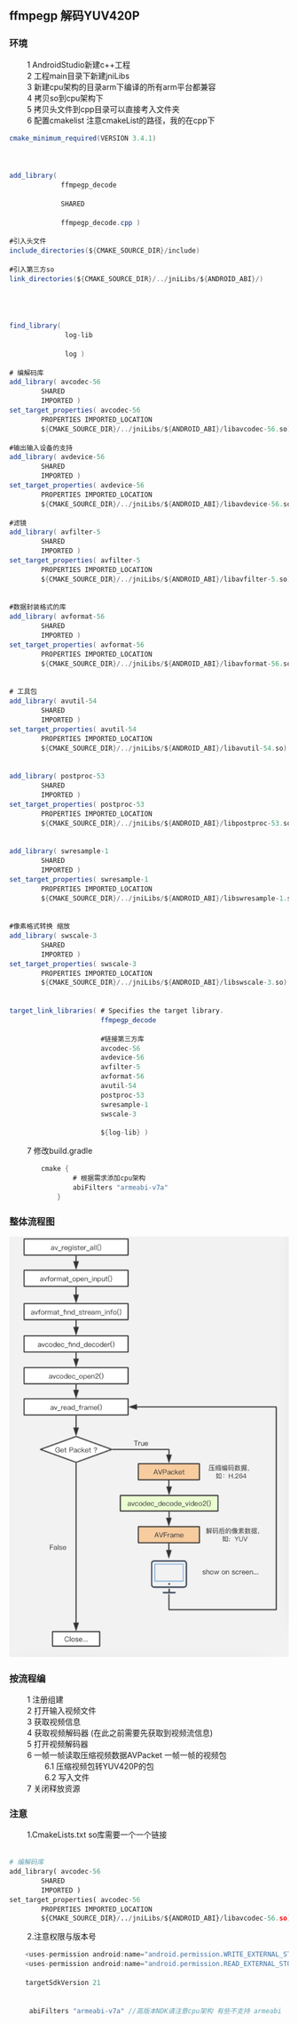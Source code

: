 ## ffmpegp 解码YUV420P

### 环境
&nbsp;　　1 AndroidStudio新建c++工程<br/>
&nbsp;　　2 工程main目录下新建jniLibs<br/>
&nbsp;　　3 新建cpu架构的目录arm下编译的所有arm平台都兼容<br/>
&nbsp;　　4 拷贝so到cpu架构下<br/>
&nbsp;　　5 拷贝头文件到cpp目录可以直接考入文件夹<br/>
&nbsp;　　6 配置cmakelist 注意cmakeList的路径，我的在cpp下<br/>
```java
cmake_minimum_required(VERSION 3.4.1)



add_library(
             ffmpegp_decode

             SHARED

             ffmpegp_decode.cpp )

#引入头文件
include_directories(${CMAKE_SOURCE_DIR}/include)

#引入第三方so
link_directories(${CMAKE_SOURCE_DIR}/../jniLibs/${ANDROID_ABI}/)




find_library(
              log-lib

              log )

# 编解码库
add_library( avcodec-56
        SHARED
        IMPORTED )
set_target_properties( avcodec-56
        PROPERTIES IMPORTED_LOCATION
        ${CMAKE_SOURCE_DIR}/../jniLibs/${ANDROID_ABI}/libavcodec-56.so)

#输出输入设备的支持
add_library( avdevice-56
        SHARED
        IMPORTED )
set_target_properties( avdevice-56
        PROPERTIES IMPORTED_LOCATION
        ${CMAKE_SOURCE_DIR}/../jniLibs/${ANDROID_ABI}/libavdevice-56.so)

#滤镜
add_library( avfilter-5
        SHARED
        IMPORTED )
set_target_properties( avfilter-5
        PROPERTIES IMPORTED_LOCATION
        ${CMAKE_SOURCE_DIR}/../jniLibs/${ANDROID_ABI}/libavfilter-5.so)


#数据封装格式的库
add_library( avformat-56
        SHARED
        IMPORTED )
set_target_properties( avformat-56
        PROPERTIES IMPORTED_LOCATION
        ${CMAKE_SOURCE_DIR}/../jniLibs/${ANDROID_ABI}/libavformat-56.so)


# 工具包
add_library( avutil-54
        SHARED
        IMPORTED )
set_target_properties( avutil-54
        PROPERTIES IMPORTED_LOCATION
        ${CMAKE_SOURCE_DIR}/../jniLibs/${ANDROID_ABI}/libavutil-54.so)


add_library( postproc-53
        SHARED
        IMPORTED )
set_target_properties( postproc-53
        PROPERTIES IMPORTED_LOCATION
        ${CMAKE_SOURCE_DIR}/../jniLibs/${ANDROID_ABI}/libpostproc-53.so)


add_library( swresample-1
        SHARED
        IMPORTED )
set_target_properties( swresample-1
        PROPERTIES IMPORTED_LOCATION
        ${CMAKE_SOURCE_DIR}/../jniLibs/${ANDROID_ABI}/libswresample-1.so)


#像素格式转换 缩放
add_library( swscale-3
        SHARED
        IMPORTED )
set_target_properties( swscale-3
        PROPERTIES IMPORTED_LOCATION
        ${CMAKE_SOURCE_DIR}/../jniLibs/${ANDROID_ABI}/libswscale-3.so)


target_link_libraries( # Specifies the target library.
                       ffmpegp_decode

                       #链接第三方库
                       avcodec-56
                       avdevice-56
                       avfilter-5
                       avformat-56
                       avutil-54
                       postproc-53
                       swresample-1
                       swscale-3

                       ${log-lib} )

```
&nbsp;　　7 修改build.gradle<br/>

```java
        cmake {
                # 根据需求添加cpu架构
                abiFilters "armeabi-v7a"
            }
```


### 整体流程图

![解码流程图](https://github.com/TF27674569/FFmpegpDecode/blob/master/image/ffmpegp_decode.jpg)

### 按流程编
&nbsp;　　1 注册组建 <br/>
&nbsp;　　2 打开输入视频文件 <br/>
&nbsp;　　3 获取视频信息 <br/>
&nbsp;　　4 获取视频解码器  (在此之前需要先获取到视频流信息) <br/>
&nbsp;　　5 打开视频解码器 <br/>
&nbsp;　　6 一帧一帧读取压缩视频数据AVPacket 一帧一帧的视频包 <br/>
&nbsp;　　&nbsp;　　6.1 压缩视频包转YUV420P的包 <br/>
&nbsp;　　&nbsp;　　6.2 写入文件 <br/>
&nbsp;　　7 关闭释放资源 <br/>

### 注意
&nbsp;　　1.CmakeLists.txt so库需要一个一个链接 <br/>
```python

# 编解码库
add_library( avcodec-56
        SHARED
        IMPORTED )
set_target_properties( avcodec-56
        PROPERTIES IMPORTED_LOCATION
        ${CMAKE_SOURCE_DIR}/../jniLibs/${ANDROID_ABI}/libavcodec-56.so)

```
&nbsp;　　2.注意权限与版本号 <br/>
```c
    <uses-permission android:name="android.permission.WRITE_EXTERNAL_STORAGE"/>
    <uses-permission android:name="android.permission.READ_EXTERNAL_STORAGE"/>

    targetSdkVersion 21


     abiFilters "armeabi-v7a" //高版本NDK请注意cpu架构 有些不支持 armeabi

```
